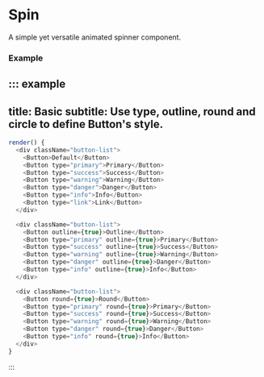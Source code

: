 # Spin

A simple yet versatile animated spinner component.

### Example

::: example
---
title: Basic
subtitle: Use type, outline, round and circle to define Button's style.
---

```js
render() {
  <div className="button-list">
    <Button>Default</Button>
    <Button type="primary">Primary</Button>
    <Button type="success">Success</Button>
    <Button type="warning">Warning</Button>
    <Button type="danger">Danger</Button>
    <Button type="info">Info</Button>
    <Button type="link">Link</Button>
  </div>

  <div className="button-list">
    <Button outline={true}>Outline</Button>
    <Button type="primary" outline={true}>Primary</Button>
    <Button type="success" outline={true}>Success</Button>
    <Button type="warning" outline={true}>Warning</Button>
    <Button type="danger" outline={true}>Danger</Button>
    <Button type="info" outline={true}>Info</Button>
  </div>

  <div className="button-list">
    <Button round={true}>Round</Button>
    <Button type="primary" round={true}>Primary</Button>
    <Button type="success" round={true}>Success</Button>
    <Button type="warning" round={true}>Warning</Button>
    <Button type="danger" round={true}>Danger</Button>
    <Button type="info" round={true}>Info</Button>
  </div>
}
```
:::